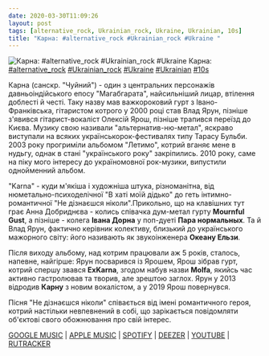 ```yaml
---
date: 2020-03-30T11:09:26
layout: post
tags: [alternative_rock, Ukrainian_rock, Ukraine, Ukrainian, 10s]
title: "Карна: #alternative_rock #Ukrainian_rock #Ukraine "
---
```

![Карна: #alternative_rock #Ukrainian_rock #Ukraine ](https://res.cloudinary.com/vast-space-unexplored/image/upload/q_auto,dpr_auto,w_auto/photos/photo_930_30-03-2020_11-09-25.jpg)
Карна: [#alternative_rock](/tags/#alternative_rock) [#Ukrainian_rock](/tags/#Ukrainian_rock) [#Ukraine](/tags/#Ukraine) [#Ukrainian](/tags/#Ukrainian) [#10s](/tags/#10s)

Карна (санскр. &quot;Чуйний&quot;) - один з центральних персонажів давньоіндійського епосу &quot;Магабгарата&quot;, найсильніший лицар, втілення доблесті й честі. Таку назву мав важкороковий гурт з Івано-Франківська, гітаристом котрого у 2000 році став Влад Ярун, пізніше з&#39;явився гітарист-вокаліст Олексій Ярош, пізніше трапився переїзд до Києва. Музику свою називали &quot;альтернатив-ню-метал&quot;, яскраво виступали на всяких українськорок-фестивалях типу Тарасу Бульби. 2003 року прогриміли альбомом &quot;Летимо&quot;, котрий вганяє мене в нудьгу, однак в стані &quot;українського року&quot; закріпились. 2010 року, саме на піку мого інтересу до україномовної рок-музики, випустили однойменний альбом.

&quot;Karna&quot; - куди м&#39;якіша і художніша штука, різноманітна, від нюметально-психоделічної &quot;В хаті моїй дідько&quot; до геть інтимно-романтичної &quot;Не дізнаєшся ніколи&quot;.Прикольно, що на клавішних тут грає Анна Добриднєва - колись співачка дум-метал гурту **Mournful Gust**, а пізніше - колега **Івана Дорна** у поп-дуеті **Пара нормальных**. Та й Влад Ярун, фактично керівник колективу, близький до українського мажорного світу: його називають як звукоінженера **Океану Ельзи**.

Після виходу альбому, над котрим працювали аж 5 років, сталось, напевне, найгірше: Ярун посварився із Ярошем, Ярош зібрав гурт, котрий спершу звався **ExKarna**, згодом набув назви **Molfa**, якийсь час активно гастролював та творив, але зрештою заглох. Ярун у 2013 відродив **Карну** з новим вокалістом, а у 2019 Ярош повернувся.

Пісня &quot;Не дізнаєшся ніколи&quot; співається від імені романтичного героя, котрий настільки невпевнений в собі, що зарікається повідомляти об&#39;єктові свого обожнювання про свій інтерес.

[GOOGLE MUSIC](https://play.google.com/music/m/Blmsfsqhudg42p7gbchrks67yky) \| [APPLE MUSIC](https://music.apple.com/ru/album/%D0%BA%D0%B0%D1%80%D0%BD%D0%B0/1257657092) \| [SPOTIFY](https://open.spotify.com/album/7FgYWQZwC0UyPmjWKev0F8) \| [DEEZER](https://www.deezer.com/album/44397621?utm_source=deezer&amp;utm_content=album-44397621&amp;utm_term=1601611822_1585555574&amp;utm_medium=web) \| [YOUTUBE](https://www.youtube.com/playlist?list=PLTWYzzm8RD7q2_HpqMQYXrucLXoIeG_ax) \| [RUTRACKER](https://rutracker.org/forum/viewtopic.php?t=5484870)